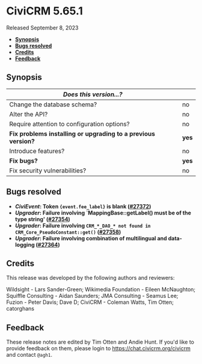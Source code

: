 # CiviCRM 5.65.1

Released September 8, 2023

- **[Synopsis](#synopsis)**
- **[Bugs resolved](#bugs)**
- **[Credits](#credits)**
- **[Feedback](#feedback)**

## <a name="synopsis"></a>Synopsis

| *Does this version...?*                                         |          |
| --------------------------------------------------------------- | -------- |
| Change the database schema?                                     | no       |
| Alter the API?                                                  | no       |
| Require attention to configuration options?                     | no       |
| **Fix problems installing or upgrading to a previous version?** | **yes**  |
| Introduce features?                                             | no       |
| **Fix bugs?**                                                   | **yes**  |
| Fix security vulnerabilities?                                   | no       |

## <a name="bugs"></a>Bugs resolved

* **_CiviEvent_: Token `{event.fee_label}` is blank ([#27372](https://github.com/civicrm/civicrm-core/pull/27372))**
* **_Upgrader_: Failure involving `MappingBase::getLabel() must be of the type string' ([#27354](https://github.com/civicrm/civicrm-core/pull/27354))**
* **_Upgrader_: Failure involving `CRM_*_DAO_* not found in CRM_Core_PseudoConstant::get()` ([#27358](https://github.com/civicrm/civicrm-core/pull/27358))**
* **_Upgrader_: Failure involving combination of multilingual and data-logging ([#27364](https://github.com/civicrm/civicrm-core/pull/27364))**

## <a name="credits"></a>Credits

This release was developed by the following authors and reviewers:

Wildsight - Lars Sander-Green; Wikimedia Foundation - Eileen McNaughton; Squiffle
Consulting - Aidan Saunders; JMA Consulting - Seamus Lee; Fuzion - Peter Davis; Dave D;
CiviCRM - Coleman Watts, Tim Otten; catorghans

## <a name="feedback"></a>Feedback

These release notes are edited by Tim Otten and Andie Hunt.  If you'd like to
provide feedback on them, please login to https://chat.civicrm.org/civicrm and
contact `@agh1`.
